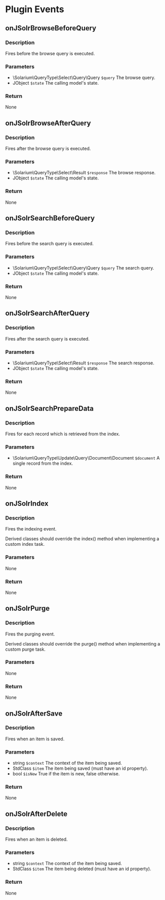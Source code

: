 # Plugin Events

## onJSolrBrowseBeforeQuery

### Description
Fires before the browse query is executed.

### Parameters
* \Solarium\QueryType\Select\Query\Query ```$query``` The browse query.
* JObject ```$state``` The calling model's state.

### Return
None

## onJSolrBrowseAfterQuery

### Description
Fires after the browse query is executed.

### Parameters
* \Solarium\QueryType\Select\Result ```$response``` The browse response.
* JObject ```$state``` The calling model's state.

### Return
None

## onJSolrSearchBeforeQuery

### Description
Fires before the search query is executed.

### Parameters
* \Solarium\QueryType\Select\Query\Query ```$query``` The search query.
* JObject ```$state``` The calling model's state.

### Return
None

## onJSolrSearchAfterQuery

### Description
Fires after the search query is executed.

### Parameters
* \Solarium\QueryType\Select\Result ```$response``` The search response.
* JObject ```$state``` The calling model's state.

### Return
None

## onJSolrSearchPrepareData

### Description
Fires for each record which is retrieved from the index.

### Parameters
* \Solarium\QueryType\Update\Query\Document\Document ```$document``` A single record from the index.

### Return
None

## onJSolrIndex

### Description
Fires the indexing event.

Derived classes should override the index() method when implementing a custom index task.

### Parameters
None

### Return
None

## onJSolrPurge

### Description
Fires the purging event.

Derived classes should override the purge() method when implementing a custom purge task.

### Parameters
None

### Return
None

## onJSolrAfterSave

### Description
Fires when an item is saved.

### Parameters
* string ```$context``` The context of the item being saved.
* StdClass ```$item``` The item being saved (must have an id property).
* bool ```$isNew``` True if the item is new, false otherwise.

### Return
None

## onJSolrAfterDelete

### Description
Fires when an item is deleted.

### Parameters
* string ```$context``` The context of the item being saved.
* StdClass ```$item``` The item being deleted (must have an id property).

### Return
None